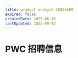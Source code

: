 ```yaml
---
title: product analyst 20250609
expired: false
createdDate: 2025-06-10
lastUpdated: 2025-09-03
---
```


# PWC 招聘信息

<JobPostingTable job-posting-json-path="pwc/data/product-analyst-20250609.json" />
